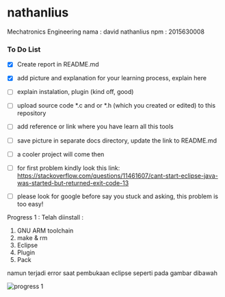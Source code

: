 # nathanlius
Mechatronics Engineering
nama : david nathanlius
npm : 2015630008
### To Do List  
- [x] Create report in README.md  
- [x] add picture and explanation for your learning process, explain here  
- [ ] explain instalation, plugin  (kind off, good)  
- [ ] upload source code *.c and or *.h (which you created or edited) to this repository  
- [ ] add reference or link where you have learn all this tools  
- [ ] save picture in separate docs directory, update the link to README.md  
- [ ] a cooler project will come then  
- [ ] for first problem kindly look this link: https://stackoverflow.com/questions/11461607/cant-start-eclipse-java-was-started-but-returned-exit-code-13
- [ ] please look for google before say you stuck and asking, this problem is too easy!


Progress 1 :
Telah diinstall :
1. GNU ARM toolchain
2. make & rm
3. Eclipse
4. Plugin
5. Pack

namun terjadi error saat pembukaan eclipse seperti pada gambar dibawah

![progress 1](https://user-images.githubusercontent.com/32238745/32445246-b2ee7ec4-c337-11e7-9d00-6b4d0f9f9efb.jpg)
